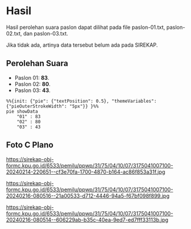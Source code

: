 # Hasil

Hasil perolehan suara paslon dapat dilihat pada file paslon-01.txt, paslon-02.txt, dan paslon-03.txt.

Jika tidak ada, artinya data tersebut belum ada pada SIREKAP.

## Perolehan Suara

 * Paslon 01: **83**.
 * Paslon 02: **80**.
 * Paslon 03: **43**.

```mermaid
%%{init: {"pie": {"textPosition": 0.5}, "themeVariables": {"pieOuterStrokeWidth": "5px"}} }%%
pie showData
    "01" : 83
    "02" : 80
    "03" : 43
```
## Foto C Plano

https://sirekap-obj-formc.kpu.go.id/6533/pemilu/ppwp/31/75/04/10/07/3175041007100-20240214-220651--cf3e70fa-1700-4870-b164-ac86f853a31f.jpg

https://sirekap-obj-formc.kpu.go.id/6533/pemilu/ppwp/31/75/04/10/07/3175041007100-20240216-080516--21a00533-d712-4446-94a5-f67bf098f899.jpg

https://sirekap-obj-formc.kpu.go.id/6533/pemilu/ppwp/31/75/04/10/07/3175041007100-20240216-080514--606229ab-b35c-40ea-9ed7-ed7fff33113b.jpg
